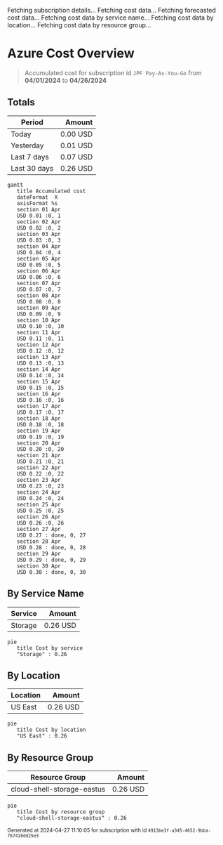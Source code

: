 Fetching subscription details...
Fetching cost data...
Fetching forecasted cost data...
Fetching cost data by service name...
Fetching cost data by location...
Fetching cost data by resource group...
# Azure Cost Overview

> Accumulated cost for subscription id `JPF Pay-As-You-Go` from **04/01/2024** to **04/26/2024**

## Totals

|Period|Amount|
|---|---:|
|Today|0.00 USD|
|Yesterday|0.01 USD|
|Last 7 days|0.07 USD|
|Last 30 days|0.26 USD|

```mermaid
gantt
   title Accumulated cost
   dateFormat  X
   axisFormat %s
   section 01 Apr
   USD 0.01 :0, 1
   section 02 Apr
   USD 0.02 :0, 2
   section 03 Apr
   USD 0.03 :0, 3
   section 04 Apr
   USD 0.04 :0, 4
   section 05 Apr
   USD 0.05 :0, 5
   section 06 Apr
   USD 0.06 :0, 6
   section 07 Apr
   USD 0.07 :0, 7
   section 08 Apr
   USD 0.08 :0, 8
   section 09 Apr
   USD 0.09 :0, 9
   section 10 Apr
   USD 0.10 :0, 10
   section 11 Apr
   USD 0.11 :0, 11
   section 12 Apr
   USD 0.12 :0, 12
   section 13 Apr
   USD 0.13 :0, 13
   section 14 Apr
   USD 0.14 :0, 14
   section 15 Apr
   USD 0.15 :0, 15
   section 16 Apr
   USD 0.16 :0, 16
   section 17 Apr
   USD 0.17 :0, 17
   section 18 Apr
   USD 0.18 :0, 18
   section 19 Apr
   USD 0.19 :0, 19
   section 20 Apr
   USD 0.20 :0, 20
   section 21 Apr
   USD 0.21 :0, 21
   section 22 Apr
   USD 0.22 :0, 22
   section 23 Apr
   USD 0.23 :0, 23
   section 24 Apr
   USD 0.24 :0, 24
   section 25 Apr
   USD 0.25 :0, 25
   section 26 Apr
   USD 0.26 :0, 26
   section 27 Apr
   USD 0.27 : done, 0, 27
   section 28 Apr
   USD 0.28 : done, 0, 28
   section 29 Apr
   USD 0.29 : done, 0, 29
   section 30 Apr
   USD 0.30 : done, 0, 30
```

## By Service Name

|Service|Amount|
|---|---:|
|Storage|0.26 USD|

```mermaid
pie
   title Cost by service
   "Storage" : 0.26
```

## By Location

|Location|Amount|
|---|---:|
|US East|0.26 USD|

```mermaid
pie
   title Cost by location
   "US East" : 0.26
```

## By Resource Group

|Resource Group|Amount|
|---|---:|
|cloud-shell-storage-eastus|0.26 USD|

```mermaid
pie
   title Cost by resource group
   "cloud-shell-storage-eastus" : 0.26
```

<sup>Generated at 2024-04-27 11:10:05 for subscription with id `4913be3f-a345-4652-9bba-767418dd25e3`</sup>

